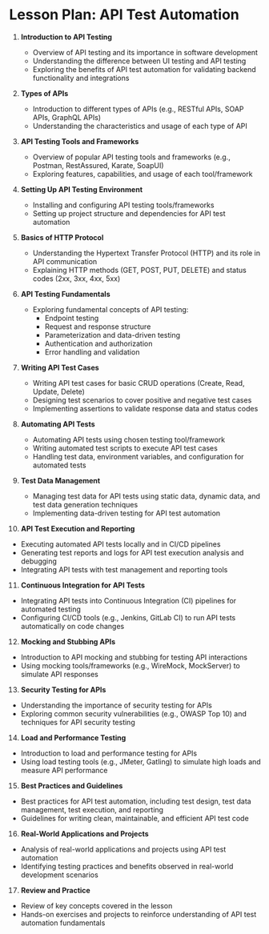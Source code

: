 # Lesson Plan: API Test Automation

1. **Introduction to API Testing**
   - Overview of API testing and its importance in software development
   - Understanding the difference between UI testing and API testing
   - Exploring the benefits of API test automation for validating backend functionality and integrations

2. **Types of APIs**
   - Introduction to different types of APIs (e.g., RESTful APIs, SOAP APIs, GraphQL APIs)
   - Understanding the characteristics and usage of each type of API

3. **API Testing Tools and Frameworks**
   - Overview of popular API testing tools and frameworks (e.g., Postman, RestAssured, Karate, SoapUI)
   - Exploring features, capabilities, and usage of each tool/framework

4. **Setting Up API Testing Environment**
   - Installing and configuring API testing tools/frameworks
   - Setting up project structure and dependencies for API test automation

5. **Basics of HTTP Protocol**
   - Understanding the Hypertext Transfer Protocol (HTTP) and its role in API communication
   - Explaining HTTP methods (GET, POST, PUT, DELETE) and status codes (2xx, 3xx, 4xx, 5xx)

6. **API Testing Fundamentals**
   - Exploring fundamental concepts of API testing:
      - Endpoint testing
      - Request and response structure
      - Parameterization and data-driven testing
      - Authentication and authorization
      - Error handling and validation

7. **Writing API Test Cases**
   - Writing API test cases for basic CRUD operations (Create, Read, Update, Delete)
   - Designing test scenarios to cover positive and negative test cases
   - Implementing assertions to validate response data and status codes

8. **Automating API Tests**
   - Automating API tests using chosen testing tool/framework
   - Writing automated test scripts to execute API test cases
   - Handling test data, environment variables, and configuration for automated tests

9. **Test Data Management**
   - Managing test data for API tests using static data, dynamic data, and test data generation techniques
   - Implementing data-driven testing for API test automation

10. **API Test Execution and Reporting**
   - Executing automated API tests locally and in CI/CD pipelines
   - Generating test reports and logs for API test execution analysis and debugging
   - Integrating API tests with test management and reporting tools

11. **Continuous Integration for API Tests**
   - Integrating API tests into Continuous Integration (CI) pipelines for automated testing
   - Configuring CI/CD tools (e.g., Jenkins, GitLab CI) to run API tests automatically on code changes

12. **Mocking and Stubbing APIs**
   - Introduction to API mocking and stubbing for testing API interactions
   - Using mocking tools/frameworks (e.g., WireMock, MockServer) to simulate API responses

13. **Security Testing for APIs**
   - Understanding the importance of security testing for APIs
   - Exploring common security vulnerabilities (e.g., OWASP Top 10) and techniques for API security testing

14. **Load and Performance Testing**
   - Introduction to load and performance testing for APIs
   - Using load testing tools (e.g., JMeter, Gatling) to simulate high loads and measure API performance

15. **Best Practices and Guidelines**
   - Best practices for API test automation, including test design, test data management, test execution, and reporting
   - Guidelines for writing clean, maintainable, and efficient API test code

16. **Real-World Applications and Projects**
   - Analysis of real-world applications and projects using API test automation
   - Identifying testing practices and benefits observed in real-world development scenarios

17. **Review and Practice**
   - Review of key concepts covered in the lesson
   - Hands-on exercises and projects to reinforce understanding of API test automation fundamentals
